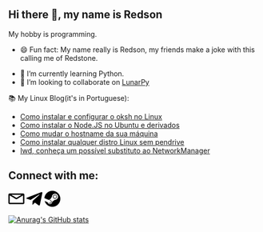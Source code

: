 Hi there 👋, my name is Redson
---

My hobby is programming.

- 😄 Fun fact: My name really is Redson, my friends make a joke with this calling me of Redstone.
<!-- - ⚡ Skills: ![Html](images/HTML5-Logo-32.png) ![CSS](images/CSS-3-32.png) ![Python](images/python.png) [![GoHugo](images/gohugo.io.png)](gohugo.io/)![Lua](images/lua.png). -->
- 🌱 I’m currently learning Python.
- 👯 I’m looking to collaborate on [LunarPy](https://github.com/LunarPyOrg)

 📚 My Linux Blog(it's in Portuguese):
<!-- FEED:START -->
- [Como instalar e configurar o oksh no Linux](https://opentechlife.tk/posts/como-instalar-configurar-oksh/)
- [Como instalar o Node.JS no Ubuntu e derivados](https://opentechlife.tk/posts/como-instalar-o-node/)
- [Como mudar o hostname da sua máquina](https://opentechlife.tk/posts/mudar-hostname/)
- [Como instalar qualquer distro Linux sem pendrive](https://opentechlife.tk/posts/linux-sem-pendrive/)
- [Iwd, conheça um possível substituto ao NetworkManager](https://opentechlife.tk/posts/iwd-substituto-networkmanager/)
<!-- FEED:END -->


Connect with me:
---
[<img src="images/envelope.svg" width="32">](mailto:redsonbr81@protonmail.com)  [<img src="images/telegram-original.svg" width="32">](https://t.me/RedsonBr) [<img src="images/steam.svg" width="32">](https://steamcommunity.com/id/RedsonBr)

[![Anurag's GitHub stats](https://github-readme-stats.vercel.app/api?username=RedsonBr140&show_icons=true&hide_border=true)]()
